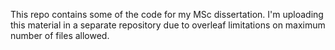 This repo contains some of the code for my MSc dissertation. 
I'm uploading this material in a separate repository due to overleaf limitations on maximum number of files allowed.

